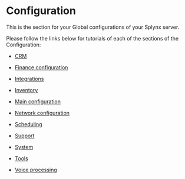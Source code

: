 Configuration
=============

This is the section for your Global configurations of your Splynx server.


Please follow the links below for tutorials of each of the sections of the Configuration:


* [CRM](configuration/crm/crm.md)

* [Finance configuration](configuration/finance/finance.md)

* [Integrations](configuration/integrations/integrations.md)

* [Inventory](configuration/inventory/inventory.md)

* [Main configuration](configuration/main_configuration/main_configuration.md)

* [Network configuration](configuration/network/network.md)

* [Scheduling](configuration/scheduling/scheduling.md)

* [Support](configuration/support/support.md)

* [System](configuration/system/system.md)

* [Tools](configuration/tools/tools.md)

* [Voice processing](configuration/voice/voice.md)
